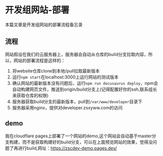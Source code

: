 # 开发组网站-部署
本篇文章是开发组网站的部署流程备忘录
## 流程
网站假设在我们的云服务器上，服务器会自动从仓库的build分支拉取内容，所以，网站的部署流程是这样的：
1. 将website仓库clone到本地/pull拉取最新版本
2. 运行`npm start`在localhost:3000上运行网站的测试版本
3. 确认网站的最新版本没有问题后，运行`npm run docusaurus deploy`，npm会自动构建网页文件，推送到origin/build分支上(记得配置好你的ssh,联系组长来获取仓库的权限)
4. 服务器获取build分支的最新版本，pull到`/var/www/developer`目录下
5. 服务器采用nginx，提供对developer.zsxyww.com的访问

## demo
我在cloudflare pages上部署了一个网站的demo,这个网站会自动基于master分支构建，而不是获取构建好的build分支，可以在上面预览网站的效果，觉得没问题了再进行build,网址：https://zscdev-demo.pages.dev/
